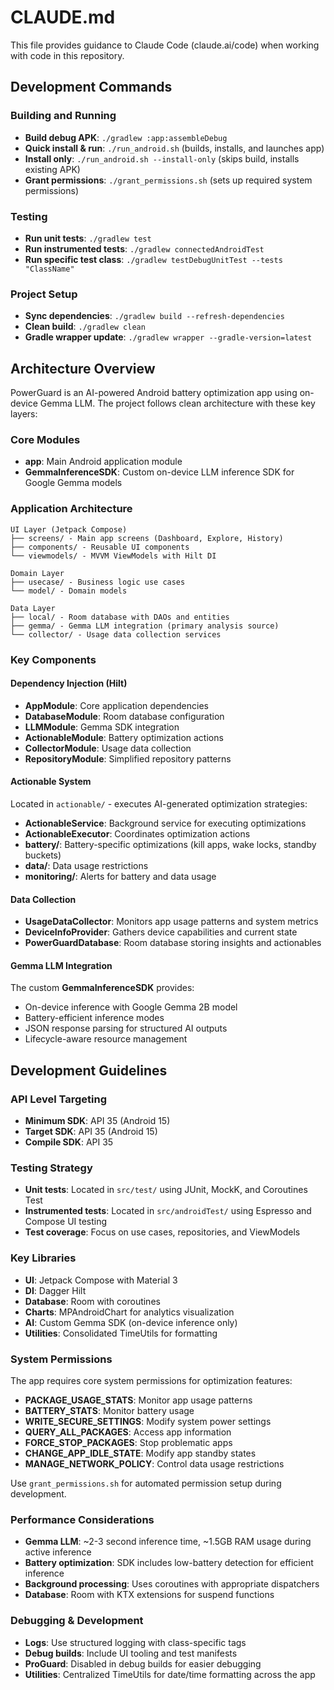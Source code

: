 # CLAUDE.md

This file provides guidance to Claude Code (claude.ai/code) when working with code in this repository.

## Development Commands

### Building and Running
- **Build debug APK**: `./gradlew :app:assembleDebug`
- **Quick install & run**: `./run_android.sh` (builds, installs, and launches app)
- **Install only**: `./run_android.sh --install-only` (skips build, installs existing APK)
- **Grant permissions**: `./grant_permissions.sh` (sets up required system permissions)

### Testing
- **Run unit tests**: `./gradlew test`
- **Run instrumented tests**: `./gradlew connectedAndroidTest`
- **Run specific test class**: `./gradlew testDebugUnitTest --tests "ClassName"`

### Project Setup
- **Sync dependencies**: `./gradlew build --refresh-dependencies`
- **Clean build**: `./gradlew clean`
- **Gradle wrapper update**: `./gradlew wrapper --gradle-version=latest`

## Architecture Overview

PowerGuard is an AI-powered Android battery optimization app using on-device Gemma LLM. The project follows clean architecture with these key layers:

### Core Modules
- **app**: Main Android application module
- **GemmaInferenceSDK**: Custom on-device LLM inference SDK for Google Gemma models

### Application Architecture
```
UI Layer (Jetpack Compose)
├── screens/ - Main app screens (Dashboard, Explore, History)
├── components/ - Reusable UI components
└── viewmodels/ - MVVM ViewModels with Hilt DI

Domain Layer
├── usecase/ - Business logic use cases
└── model/ - Domain models

Data Layer
├── local/ - Room database with DAOs and entities
├── gemma/ - Gemma LLM integration (primary analysis source)
└── collector/ - Usage data collection services
```

### Key Components

#### Dependency Injection (Hilt)
- **AppModule**: Core application dependencies
- **DatabaseModule**: Room database configuration
- **LLMModule**: Gemma SDK integration
- **ActionableModule**: Battery optimization actions
- **CollectorModule**: Usage data collection
- **RepositoryModule**: Simplified repository patterns

#### Actionable System
Located in `actionable/` - executes AI-generated optimization strategies:
- **ActionableService**: Background service for executing optimizations
- **ActionableExecutor**: Coordinates optimization actions
- **battery/**: Battery-specific optimizations (kill apps, wake locks, standby buckets)
- **data/**: Data usage restrictions
- **monitoring/**: Alerts for battery and data usage

#### Data Collection
- **UsageDataCollector**: Monitors app usage patterns and system metrics
- **DeviceInfoProvider**: Gathers device capabilities and current state
- **PowerGuardDatabase**: Room database storing insights and actionables

#### Gemma LLM Integration
The custom **GemmaInferenceSDK** provides:
- On-device inference with Google Gemma 2B model
- Battery-efficient inference modes
- JSON response parsing for structured AI outputs
- Lifecycle-aware resource management

## Development Guidelines

### API Level Targeting
- **Minimum SDK**: API 35 (Android 15)
- **Target SDK**: API 35 (Android 15)
- **Compile SDK**: API 35

### Testing Strategy
- **Unit tests**: Located in `src/test/` using JUnit, MockK, and Coroutines Test
- **Instrumented tests**: Located in `src/androidTest/` using Espresso and Compose UI testing
- **Test coverage**: Focus on use cases, repositories, and ViewModels

### Key Libraries
- **UI**: Jetpack Compose with Material 3
- **DI**: Dagger Hilt
- **Database**: Room with coroutines
- **Charts**: MPAndroidChart for analytics visualization
- **AI**: Custom Gemma SDK (on-device inference only)
- **Utilities**: Consolidated TimeUtils for formatting

### System Permissions
The app requires core system permissions for optimization features:
- **PACKAGE_USAGE_STATS**: Monitor app usage patterns
- **BATTERY_STATS**: Monitor battery usage
- **WRITE_SECURE_SETTINGS**: Modify system power settings  
- **QUERY_ALL_PACKAGES**: Access app information
- **FORCE_STOP_PACKAGES**: Stop problematic apps
- **CHANGE_APP_IDLE_STATE**: Modify app standby states
- **MANAGE_NETWORK_POLICY**: Control data usage restrictions

Use `grant_permissions.sh` for automated permission setup during development.

### Performance Considerations
- **Gemma LLM**: ~2-3 second inference time, ~1.5GB RAM usage during active inference
- **Battery optimization**: SDK includes low-battery detection for efficient inference
- **Background processing**: Uses coroutines with appropriate dispatchers
- **Database**: Room with KTX extensions for suspend functions

### Debugging & Development
- **Logs**: Use structured logging with class-specific tags
- **Debug builds**: Include UI tooling and test manifests
- **ProGuard**: Disabled in debug builds for easier debugging
- **Utilities**: Centralized TimeUtils for date/time formatting across the app